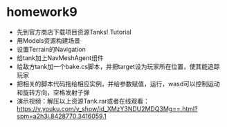 # homework9
* 先到官方商店下载项目资源Tanks! Tutorial
* 用Models资源构建场景
* 设置Terrain的Navigation
* 给tank加上NavMeshAgent组件
* 给敌方tank加一个bake.cs脚本，并把target设为玩家所在位置，使其能追踪玩家
* 把相关的脚本代码拖给相应实例，并给参数赋值，运行，wasd可以控制运动和旋转方向，空格发射子弹
* 演示视频：解压以上资源Tank.rar或者在线观看：https://v.youku.com/v_show/id_XMzY3NDU2MDQ3Mg==.html?spm=a2h3j.8428770.3416059.1
